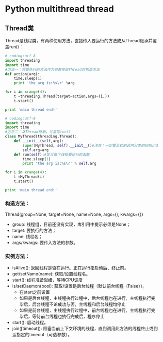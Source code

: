 # Python multithread thread




## Thread类
Thread是线程类，有两种使用方法，直接传入要运行的方法或从Thread继承并覆盖run()：
```python
# coding:utf-8
import threading
import time
#方法一：将要执行的方法作为参数传给Thread的构造方法
def action(arg):
    time.sleep(1)
    print 'the arg is:%s\r' %arg

for i in xrange(4):
    t =threading.Thread(target=action,args=(i,))
    t.start()

print 'main thread end!'
```

```python
# coding:utf-8
import threading
import time
#方法二：从Thread继承，并重写run()
class MyThread(threading.Thread):
    def __init__(self,arg):
        super(MyThread, self).__init__()#注意：一定要显式的调用父类的初始化函数。
        self.arg=arg
    def run(self):#定义每个线程要运行的函数
        time.sleep(1)
        print 'the arg is:%s\r' % self.arg

for i in xrange(4):
    t =MyThread(i)
    t.start()

print 'main thread end!'
```



### 构造方法： 
Thread(group=None, target=None, name=None, args=(), kwargs={}) 

* group: 线程组，目前还没有实现，库引用中提示必须是None； 
* target: 要执行的方法； 
* name: 线程名； 
* args/kwargs: 要传入方法的参数。

### 实例方法： 
* isAlive(): 返回线程是否在运行。正在运行指启动后、终止前。 
* get/setName(name): 获取/设置线程名。 
* start():  线程准备就绪，等待CPU调度
* is/setDaemon(bool): 获取/设置是后台线程（默认前台线程（False））。
  * 在start之前设置
  * 如果是后台线程，主线程执行过程中，后台线程也在进行，主线程执行完毕后，后台线程不论成功与否，主线程和后台线程均停止
  * 如果是前台线程，主线程执行过程中，前台线程也在进行，主线程执行完毕后，等待前台线程也执行完成后，程序停止
* start(): 启动线程。 
* join([timeout]): 阻塞当前上下文环境的线程，直到调用此方法的线程终止或到达指定的timeout（可选参数）。

 